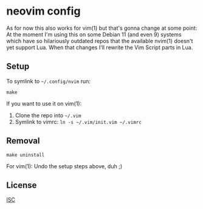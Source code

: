 # neovim config

As for now this also works for vim(1) but that's gonna change at some point:
At the moment I'm using this on some Debian 11 (and even 9) systems which have so hilariously outdated repos that the available nvim(1) doesn't yet support Lua.
When that changes I'll rewrite the Vim Script parts in Lua.

## Setup

To symlink to `~/.config/nvim` run:

```shell
make
```

If you want to use it on vim(1):
1. Clone the repo into `~/.vim`
2. Symlink to vimrc: `ln -s ~/.vim/init.vim ~/.vimrc`

## Removal

```shell
make uninstall
```

For vim(1): Undo the setup steps above, duh ;)

## License
[ISC](https://opensource.org/licenses/ISC)
